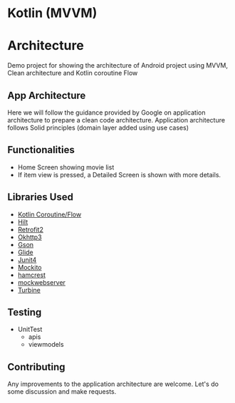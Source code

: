 # Kotlin (MVVM)
 
# Architecture
Demo project for showing the architecture of Android project using MVVM, Clean architecture and Kotlin coroutine Flow 


## App Architecture
Here we will follow the guidance provided by Google on application architecture  to prepare a clean code architecture. 
Application architecture follows Solid principles (domain layer added using use cases)



## Functionalities
* Home Screen showing movie list 
* If item view is pressed, a Detailed Screen is shown with more details.


## Libraries Used
* [Kotlin Coroutine/Flow](https://kotlinlang.org/docs/coroutines-overview.html)
* [Hilt](https://developer.android.com/training/dependency-injection/hilt-android)
* [Retrofit2](https://square.github.io/retrofit/)
* [Okhttp3](https://square.github.io/okhttp/4.x/okhttp/okhttp3/)
* [Gson](https://github.com/google/gson)
* [Glide](https://github.com/bumptech/glide)
* [Junit4](https://junit.org/junit4/)
* [Mockito](https://site.mockito.org/)
* [hamcrest](http://hamcrest.org/)
* [mockwebserver](https://github.com/square/okhttp/tree/master/mockwebserver)
* [Turbine](https://github.com/cashapp/turbine)

## Testing
* UnitTest
    * apis
    * viewmodels

## Contributing
Any improvements to the application architecture are welcome. Let's do some discussion and make requests. 
